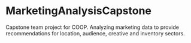 # MarketingAnalysisCapstone
Capstone team project for COOP. Analyzing marketing data to provide recommendations for location, audience, creative and inventory sectors.
